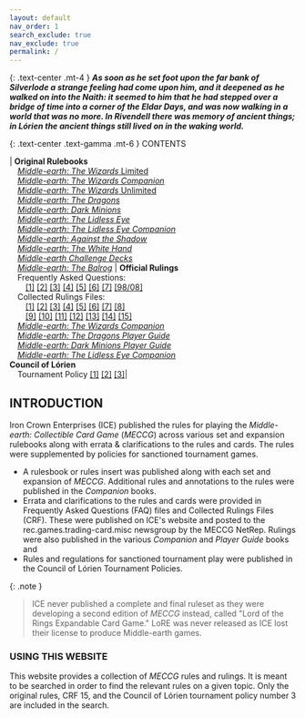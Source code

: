 ```yaml
---
layout: default
nav_order: 1
search_exclude: true
nav_exclude: true
permalink: /
---
```


{: .text-center .mt-4 }
_**As soon as he set foot upon the far bank of Silverlode a strange feeling had come upon him, and it deepened as he walked on into the Naith: it seemed to him that he had stepped over a bridge of time into a corner of the Eldar Days, and was now walking in a world that was no more. In Rivendell there was memory of ancient things; in Lórien the ancient things still lived on in the waking world.**_

{: .text-center .text-gamma .mt-6 }
CONTENTS

| **Original Rulebooks**<br>&emsp;[_Middle-earth: The Wizards_ Limited](/original/rulebooks/the-wizards-limited)<br>&emsp;[_Middle-earth: The Wizards Companion_](/original/rulebooks/the-wizards-companion#rules-annotations)<br>&emsp;[_Middle-earth: The Wizards_ Unlimited](/original/rulebooks/the-wizards-unlimited)<br>&emsp;[_Middle-earth: The Dragons_](/original/rulebooks/the-dragons)<br>&emsp;[_Middle-earth: Dark Minions_](/original/rulebooks/dark-minions)<br>&emsp;[_Middle-earth: The Lidless Eye_](/original/rulebooks/the-lidless-eye)<br>&emsp;[_Middle-earth: The Lidless Eye Companion_](/original/rulebooks/the-lidless-eye-companion#rules-annotations)<br>&emsp;[_Middle-earth: Against the Shadow_](/original/rulebooks/against-the-shadow)<br>&emsp;[_Middle-earth: The White Hand_](/original/rulebooks/the-white-hand)<br>&emsp;[_Middle-earth Challenge Decks_](/original/rulebooks/challenge-decks)<br>&emsp;[_Middle-earth: The Balrog_](/original/rulebooks/the-balrog) | **Official Rulings**<br>&emsp;Frequently Asked Questions:<br>&emsp;&emsp;[\[1\]](/original/rulings/faq-1/) [\[2\]](/original/rulings/faq-2/) [\[3\]](/original/rulings/faq-3/) [\[4\]](/original/rulings/faq-4/) [\[5\]](/original/rulings/faq-5/) [\[6\]](/original/rulings/faq-6/) [\[7\]](/original/rulings/faq-7/) [\[98/08\]](/original/rulings/faq-9808/)<br>&emsp;Collected Rulings Files:<br>&emsp;&emsp;[\[1\]](/original/rulings/crf-1/) [\[2\]](/original/rulings/crf-2/) [\[3\]](/original/rulings/crf-3/) [\[4\]](/original/rulings/crf-4/) [\[5\]](/original/rulings/crf-5/) [\[6\]](/original/rulings/crf-6/) [\[7\]](/original/rulings/crf-7/) [\[8\]](/original/rulings/crf-8/)<br>&emsp;&emsp;[\[9\]](/original/rulings/crf-9/) [\[10\]](/original/rulings/crf-10/) [\[11\]](/original/rulings/crf-11/) [\[12\]](/original/rulings/crf-12/) [\[13\]](/original/rulings/crf-13/) [\[14\]](/original/rulings/crf-14/) [\[15\]](/original/rulings/crf-15/)<br>&emsp;[_Middle-earth: The Wizards Companion_](/original/rulings/metw-companion/)<br>&emsp;[_Middle-earth: The Dragons Player Guide_](/original/rulings/metd-player-guide/)<br>&emsp;[_Middle-earth: Dark Minions Player Guide_](/original/rulings/medm-player-guide/)<br>&emsp;[_Middle-earth: The Lidless Eye Companion_](/original/rulings/mele-companion/)<br> **Council of Lórien**<br>&emsp;Tournament Policy [\[1\]](/original/tournament/policy-1/) [\[2\]](/original/tournament/policy-2/) [\[3\]](/original/tournament/policy-3/)|

## INTRODUCTION

Iron Crown Enterprises (ICE) published the rules for playing the _Middle-earth: Collectible Card Game_ (_MECCG_) across various set and expansion rulebooks along with errata & clarifications to the rules and cards. The rules were supplemented by policies for sanctioned tournament games.
 - A rulesbook or rules insert was published along with each set and expansion of _MECCG_. Additional rules and annotations to the rules were published in the _Companion_ books. 
 - Errata and clarifications to the rules and cards were provided in Frequently Asked Questions (FAQ) files and Collected Rulings Files (CRF). These were published on ICE's website and posted to the rec.games.trading-card.misc newsgroup by the MECCG NetRep. Rulings were also published in the various _Companion_ and _Player Guide_ books and  
 - Rules and regulations for sanctioned tournament play were published in the Council of Lórien Tournament Policies. 

{: .note }
> ICE never published a complete and final ruleset as they were developing a second edition of _MECCG_ instead, called "Lord of the Rings Expandable Card Game." LoRE was never released as ICE lost their license to produce Middle-earth games.

### USING THIS WEBSITE

This website provides a collection of _MECCG_ rules and rulings. It is meant to be searched in order to find the relevant rules on a given topic. Only the original rules, CRF 15, and the Council of Lórien tournament policy number 3 are included in the search. 
